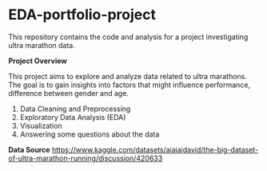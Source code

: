 # EDA-portfolio-project
This repository contains the code and analysis for a project investigating ultra marathon data.

**Project Overview**

This project aims to explore and analyze data related to ultra marathons. The goal is to gain insights into factors that might influence performance, difference between gender and age.
1. Data Cleaning and Preprocessing
2. Exploratory Data Analysis (EDA)
3. Visualization
4. Answering some questions about the data


**Data Source**
https://www.kaggle.com/datasets/aiaiaidavid/the-big-dataset-of-ultra-marathon-running/discussion/420633
